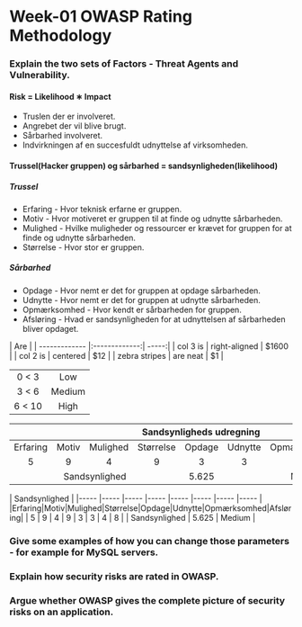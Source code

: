 # Week-01 OWASP Rating Methodology


### Explain the two sets of Factors - Threat Agents and Vulnerability.
#### Risk = Likelihood ∗ Impact
* Truslen der er involveret.
* Angrebet der vil blive brugt.
* Sårbarhed involveret.
* Indvirkningen af en succesfuldt udnyttelse af virksomheden.

#### Trussel(Hacker gruppen) og sårbarhed = sandsynligheden(likelihood)
##### Trussel
* Erfaring - Hvor teknisk erfarne er gruppen.
* Motiv - Hvor motiveret er gruppen til at finde og udnytte sårbarheden.
* Mulighed - Hvilke muligheder og ressourcer er krævet for gruppen for at finde og udnytte sårbarheden.
* Størrelse - Hvor stor er gruppen.

##### Sårbarhed
* Opdage - Hvor nemt er det for gruppen at opdage sårbarheden.
* Udnytte - Hvor nemt er det for gruppen at udnytte sårbarheden.
* Opmærksomhed - Hvor kendt er sårbarheden for gruppen.
* Afsløring - Hvad er sandsynligheden for at udnyttelsen af sårbarheden bliver opdaget.

| Are           |
| ------------- |:-------------:| -----:|
| col 3 is      | right-aligned | $1600 |
| col 2 is      | centered      |   $12 |
| zebra stripes | are neat      |    $1 |

| | |
|:---------:|:------:|
|   0 < 3	|   Low	|
|   3 < 6	|   Medium	|
|   6 < 10	|   High	|


<table align="center">
    <thead>
        <tr>
            <th align="center", colspan="8">Sandsynligheds udregning</th>
        </tr>
    </thead>
    <tbody>
        <tr>
            <td align="center">Erfaring</td>
            <td align="center">Motiv</td>
            <td align="center">Mulighed</td>
            <td align="center">Størrelse</td>
            <td align="center">Opdage</td>
            <td align="center">Udnytte</td>
            <td align="center">Opmærksomhed</td>
            <td align="center">Afsløring</td>
        </tr>
        <tr>
            <td align="center">5</td>
            <td align="center">9</td>
            <td align="center">4</td>
            <td align="center">9</td>
            <td align="center">3</td>
            <td align="center">3</td>
            <td align="center">4</td>
            <td align="center">8</td>
        </tr>
        <tr>
            <td align="center", colspan="4" >Sandsynlighed</td>
            <td align="center">5.625</td>
            <td align="center", colspan="3" >Medium</td>
        </tr>
    </tbody>
</table>



| Sandsynlighed	|
|-----	|-----	|-----	|-----	|-----	|-----	|-----	|-----	|
|Erfaring|Motiv|Mulighed|Størrelse|Opdage|Udnytte|Opmærksomhed|Afsløring|
|   5	|   9	|   4	|   9	|   3	|   3	|   4	|   8	|
|   Sandsynlighed	|   5.625	|   Medium	|

### Give some examples of how you can change those parameters - for example for MySQL servers.


### Explain how security risks are rated in OWASP.


### Argue whether OWASP gives the complete picture of security risks on an application.
